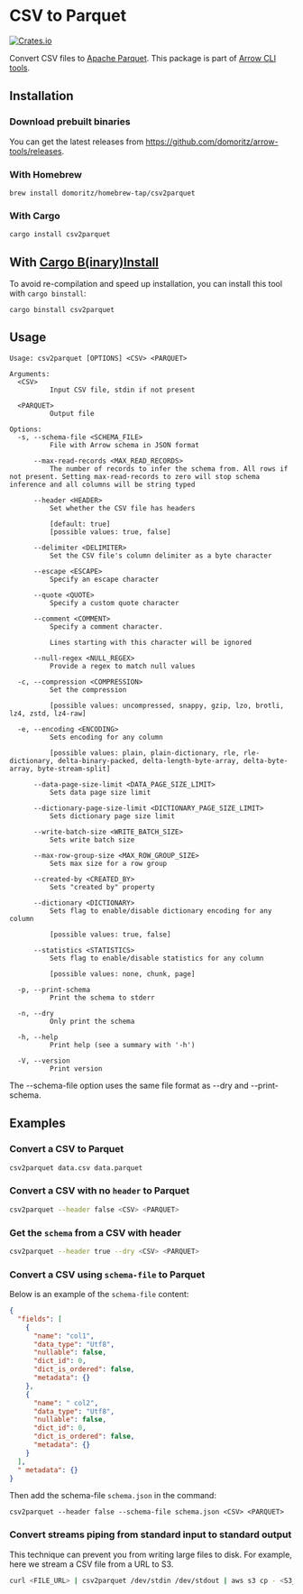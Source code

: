# CSV to Parquet

[![Crates.io](https://img.shields.io/crates/v/csv2parquet.svg)](https://crates.io/crates/csv2parquet)

Convert CSV files to [Apache Parquet](https://parquet.apache.org/). This package is part of [Arrow CLI tools](https://github.com/domoritz/arrow-tools).

## Installation

### Download prebuilt binaries

You can get the latest releases from https://github.com/domoritz/arrow-tools/releases.

### With Homebrew

```
brew install domoritz/homebrew-tap/csv2parquet
```

### With Cargo

```
cargo install csv2parquet
```

## With [Cargo B(inary)Install](https://github.com/cargo-bins/cargo-binstall)

To avoid re-compilation and speed up installation, you can install this tool with `cargo binstall`:

```
cargo binstall csv2parquet
```

## Usage

```
Usage: csv2parquet [OPTIONS] <CSV> <PARQUET>

Arguments:
  <CSV>
          Input CSV file, stdin if not present

  <PARQUET>
          Output file

Options:
  -s, --schema-file <SCHEMA_FILE>
          File with Arrow schema in JSON format

      --max-read-records <MAX_READ_RECORDS>
          The number of records to infer the schema from. All rows if not present. Setting max-read-records to zero will stop schema inference and all columns will be string typed

      --header <HEADER>
          Set whether the CSV file has headers

          [default: true]
          [possible values: true, false]

      --delimiter <DELIMITER>
          Set the CSV file's column delimiter as a byte character

      --escape <ESCAPE>
          Specify an escape character

      --quote <QUOTE>
          Specify a custom quote character

      --comment <COMMENT>
          Specify a comment character.

          Lines starting with this character will be ignored

      --null-regex <NULL_REGEX>
          Provide a regex to match null values

  -c, --compression <COMPRESSION>
          Set the compression

          [possible values: uncompressed, snappy, gzip, lzo, brotli, lz4, zstd, lz4-raw]

  -e, --encoding <ENCODING>
          Sets encoding for any column

          [possible values: plain, plain-dictionary, rle, rle-dictionary, delta-binary-packed, delta-length-byte-array, delta-byte-array, byte-stream-split]

      --data-page-size-limit <DATA_PAGE_SIZE_LIMIT>
          Sets data page size limit

      --dictionary-page-size-limit <DICTIONARY_PAGE_SIZE_LIMIT>
          Sets dictionary page size limit

      --write-batch-size <WRITE_BATCH_SIZE>
          Sets write batch size

      --max-row-group-size <MAX_ROW_GROUP_SIZE>
          Sets max size for a row group

      --created-by <CREATED_BY>
          Sets "created by" property

      --dictionary <DICTIONARY>
          Sets flag to enable/disable dictionary encoding for any column

          [possible values: true, false]

      --statistics <STATISTICS>
          Sets flag to enable/disable statistics for any column

          [possible values: none, chunk, page]

  -p, --print-schema
          Print the schema to stderr

  -n, --dry
          Only print the schema

  -h, --help
          Print help (see a summary with '-h')

  -V, --version
          Print version
```

The --schema-file option uses the same file format as --dry and --print-schema.

## Examples

### Convert a CSV to Parquet

```bash
csv2parquet data.csv data.parquet
```

### Convert a CSV with no `header` to Parquet

```bash
csv2parquet --header false <CSV> <PARQUET>
```

### Get the `schema` from a CSV with header

```bash
csv2parquet --header true --dry <CSV> <PARQUET>
```

### Convert a CSV using `schema-file` to Parquet

Below is an example of the `schema-file` content:

```json
{
  "fields": [
    {
      "name": "col1",
      "data_type": "Utf8",
      "nullable": false,
      "dict_id": 0,
      "dict_is_ordered": false,
      "metadata": {}
    },
    {
      "name": " col2",
      "data_type": "Utf8",
      "nullable": false,
      "dict_id": 0,
      "dict_is_ordered": false,
      "metadata": {}
    }
  ],
  " metadata": {}
}
```

Then add the schema-file `schema.json` in the command:

```
csv2parquet --header false --schema-file schema.json <CSV> <PARQUET>
```

### Convert streams piping from standard input to standard output

This technique can prevent you from writing large files to disk. For example, here we stream a CSV file from a URL to S3.

```bash
curl <FILE_URL> | csv2parquet /dev/stdin /dev/stdout | aws s3 cp - <S3_DESTINATION>
```
